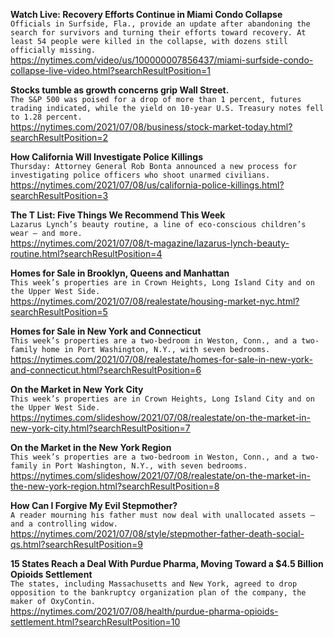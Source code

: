 **Watch Live: Recovery Efforts Continue in Miami Condo Collapse**\
`Officials in Surfside, Fla., provide an update after abandoning the search for survivors and turning their efforts toward recovery. At least 54 people were killed in the collapse, with dozens still officially missing.`\
https://nytimes.com/video/us/100000007856437/miami-surfside-condo-collapse-live-video.html?searchResultPosition=1

**Stocks tumble as growth concerns grip Wall Street.**\
`The S&P 500 was poised for a drop of more than 1 percent, futures trading indicated, while the yield on 10-year U.S. Treasury notes fell to 1.28 percent.`\
https://nytimes.com/2021/07/08/business/stock-market-today.html?searchResultPosition=2

**How California Will Investigate Police Killings**\
`Thursday: Attorney General Rob Bonta announced a new process for investigating police officers who shoot unarmed civilians.`\
https://nytimes.com/2021/07/08/us/california-police-killings.html?searchResultPosition=3

**The T List: Five Things We Recommend This Week**\
`Lazarus Lynch’s beauty routine, a line of eco-conscious children’s wear — and more.`\
https://nytimes.com/2021/07/08/t-magazine/lazarus-lynch-beauty-routine.html?searchResultPosition=4

**Homes for Sale in Brooklyn, Queens and Manhattan**\
`This week’s properties are in Crown Heights, Long Island City and on the Upper West Side.`\
https://nytimes.com/2021/07/08/realestate/housing-market-nyc.html?searchResultPosition=5

**Homes for Sale in New York and Connecticut**\
`This week’s properties are a two-bedroom in Weston, Conn., and a two-family home in Port Washington, N.Y., with seven bedrooms.`\
https://nytimes.com/2021/07/08/realestate/homes-for-sale-in-new-york-and-connecticut.html?searchResultPosition=6

**On the Market in New York City**\
`This week’s properties are in Crown Heights, Long Island City and on the Upper West Side.`\
https://nytimes.com/slideshow/2021/07/08/realestate/on-the-market-in-new-york-city.html?searchResultPosition=7

**On the Market in the New York Region**\
`This week’s properties are a two-bedroom in Weston, Conn., and a two-family in Port Washington, N.Y., with seven bedrooms.`\
https://nytimes.com/slideshow/2021/07/08/realestate/on-the-market-in-the-new-york-region.html?searchResultPosition=8

**How Can I Forgive My Evil Stepmother?**\
`A reader mourning his father must now deal with unallocated assets — and a controlling widow.`\
https://nytimes.com/2021/07/08/style/stepmother-father-death-social-qs.html?searchResultPosition=9

**15 States Reach a Deal With Purdue Pharma, Moving Toward a $4.5 Billion Opioids Settlement**\
`The states, including Massachusetts and New York, agreed to drop opposition to the bankruptcy organization plan of the company, the maker of OxyContin.`\
https://nytimes.com/2021/07/08/health/purdue-pharma-opioids-settlement.html?searchResultPosition=10

